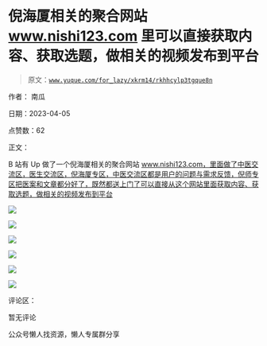 # 倪海厦相关的聚合网站 www.nishi123.com 里可以直接获取内容、获取选题，做相关的视频发布到平台

> 原文：[`www.yuque.com/for_lazy/xkrm14/rkhhcylp3tgque8n`](https://www.yuque.com/for_lazy/xkrm14/rkhhcylp3tgque8n)



作者： 南瓜



日期：2023-04-05



点赞数：62



正文：



B 站有 Up 做了一个倪海厦相关的聚合网站 www.nishi123.com，里面做了中医交流区，医生交流区，倪海厦专区，中医交流区都是用户的问题与需求反馈，倪师专区把医案和文章都分好了，既然都送上门了可以直接从这个网站里面获取内容、获取选题，做相关的视频发布到平台



![](img/99b8ee80c52790f18cc54b1e8dd7b1e7.png)



![](img/65cb658fa91c0d3a5471c7869afd83a7.png)



![](img/a45eedd83c331e63ba10d9a8310cb1f7.png)



![](img/25c108e4b8f927a3e9e6cfcf17a93c5f.png)



![](img/55e82b3dd0c24fbbaef2bd247f8bec10.png)



![](img/be3ce809ce9a9aa0db7ce4859dfff8a5.png)



评论区：



暂无评论



公众号懒人找资源，懒人专属群分享

